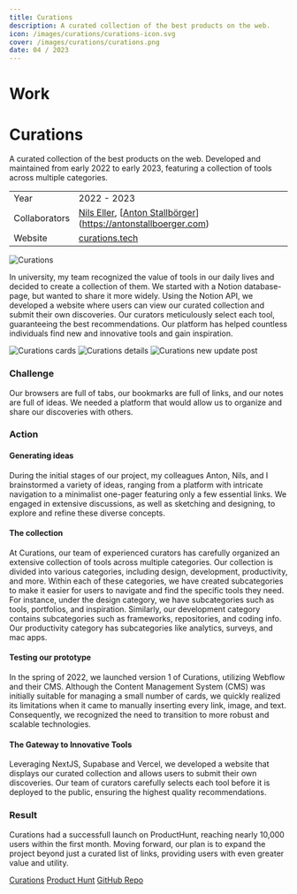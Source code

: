 ```yaml
---
title: Curations
description: A curated collection of the best products on the web.
icon: /images/curations/curations-icon.svg
cover: /images/curations/curations.png
date: 04 / 2023
---
```


<info-grid>

<div>

# Work
# Curations

</div>

<div>

A curated collection of the best products on the web. Developed and maintained from early 2022 to early 2023, featuring a collection of tools across multiple categories.

</div>

<div>

|               |                                                                                                                          |
| ------------- | ------------------------------------------------------------------------------------------------------------------------ |
| Year          | 2022 - 2023                                                                                                              |
| Collaborators | [Nils Eller](https://nilseller.com), [[Anton Stallbörger](https://antonstallboerger.com)](https://antonstallboerger.com) |
| Website       | [curations.tech](https://curations.tech)                                                                                 |

</div>

</info-grid>

![Curations](/images/curations/curations.png)

In university, my team recognized the value of tools in our daily lives and decided to create a collection of them. We started with a Notion database-page, but wanted to share it more widely. Using the Notion API, we developed a website where users can view our curated collection and submit their own discoveries. Our curators meticulously select each tool, guaranteeing the best recommendations. Our platform has helped countless individuals find new and innovative tools and gain inspiration.

<three-full-grid>

![Curations cards](/images/curations/curations_cards.webp)
![Curations details](/images/curations/cuations_details.webp)
![Curations new update post](/images/curations/curations_update.webp)

</three-full-grid>

<process-grid>

### Challenge

Our browsers are full of tabs, our bookmarks are full of links, and our notes are full of ideas. We needed a platform that would allow us to organize and share our discoveries with others.

<div>

### Action

</div>

<div>

#### Generating ideas

During the initial stages of our project, my colleagues Anton, Nils, and I brainstormed a variety of ideas, ranging from a platform with intricate navigation to a minimalist one-pager featuring only a few essential links. We engaged in extensive discussions, as well as sketching and designing, to explore and refine these diverse concepts.

#### The collection

At Curations, our team of experienced curators has carefully organized an extensive collection of tools across multiple categories. Our collection is divided into various categories, including design, development, productivity, and more. Within each of these categories, we have created subcategories to make it easier for users to navigate and find the specific tools they need. For instance, under the design category, we have subcategories such as tools, portfolios, and inspiration. Similarly, our development category contains subcategories such as frameworks, repositories, and coding info. Our productivity category has subcategories like analytics, surveys, and mac apps.

#### Testing our prototype

In the spring of 2022, we launched version 1 of Curations, utilizing Webflow and their CMS. Although the Content Management System (CMS) was initially suitable for managing a small number of cards, we quickly realized its limitations when it came to manually inserting every link, image, and text. Consequently, we recognized the need to transition to more robust and scalable technologies.

#### The Gateway to Innovative Tools

Leveraging NextJS, Supabase and Vercel, we developed a website that displays our curated collection and allows users to submit their own discoveries. Our team of curators carefully selects each tool before it is deployed to the public, ensuring the highest quality recommendations.

</div>

### Result

Curations had a successfull launch on ProductHunt, reaching nearly 10,000 users within the first month. Moving forward, our plan is to expand the project beyond just a curated list of links, providing users with even greater value and utility.

</process-grid>

<project-links>

[Curations](https://www.curations.tech/)
[Product Hunt](https://www.producthunt.com/products/curations)
[GitHub Repo](https://github.com/flornkm/Curations)
</project-links>
